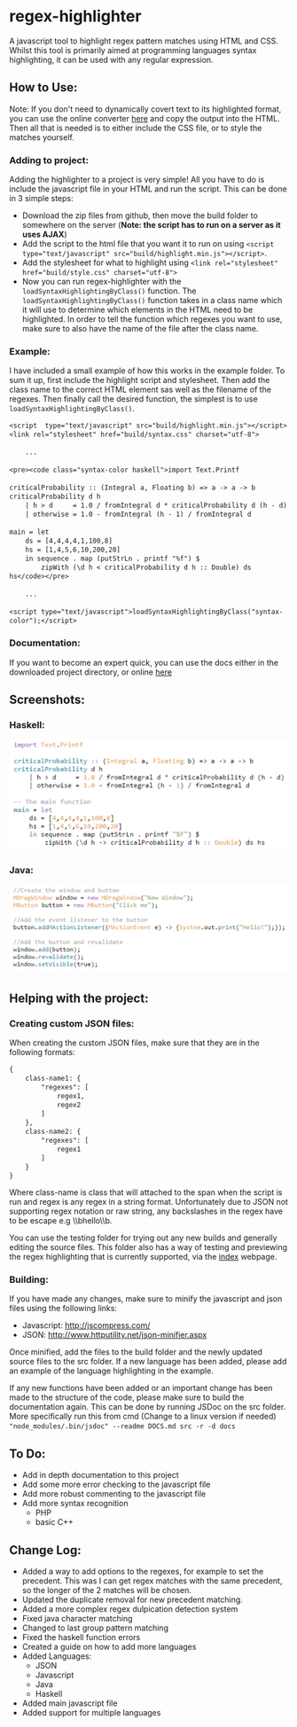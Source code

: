 # regex-highlighter
A javascript tool to highlight regex pattern matches using HTML and CSS. Whilst this tool is primarily aimed at programming languages syntax highlighting, it can be used with any regular expression.

## How to Use:
Note: If you don't need to dynamically covert text to its highlighted format, you can use the online converter [here](http://markhillman.info/#regex-highlighter) and copy the output into the HTML. Then all that is needed is to either include the CSS file, or to style the matches yourself.

### Adding to project:
Adding the highlighter to a project is very simple! All you have to do is include the javascript file in your HTML and run the script. This can be done in 3 simple steps:
- Download the zip files from github, then move the build folder to somewhere on the server (**Note: the script has to run on a server as it uses AJAX**)
- Add the script to the html file that you want it to run on using `<script  type="text/javascript" src="build/highlight.min.js"></script>`.
- Add the stylesheet for what to highlight using `<link rel="stylesheet" href="build/style.css" charset="utf-8">`
- Now you can run regex-highlighter with the `loadSyntaxHighlightingByClass()` function. The `loadSyntaxHighlightingByClass()` function takes in a class name which it will use to determine which elements in the HTML need to be highlighted. In order to tell the function which regexes you want to use, make sure to also have the name of the file  after the class name.

### Example:
I have included a small example of how this works in the example folder. To sum it up, first include the highlight script and stylesheet. Then add the class name to the correct HTML element sas well as the filename of the regexes. Then finally call the desired function, the simplest is to use `loadSyntaxHighlightingByClass()`.
```
<script  type="text/javascript" src="build/highlight.min.js"></script>
<link rel="stylesheet" href="build/syntax.css" charset="utf-8">

    ...    

<pre><code class="syntax-color haskell">import Text.Printf

criticalProbability :: (Integral a, Floating b) => a -> a -> b
criticalProbability d h
    | h > d     = 1.0 / fromIntegral d * criticalProbability d (h - d)
    | otherwise = 1.0 - fromIntegral (h - 1) / fromIntegral d

main = let
    ds = [4,4,4,4,1,100,8]
    hs = [1,4,5,6,10,200,20]
    in sequence . map (putStrLn . printf "%f") $
        zipWith (\d h < criticalProbability d h :: Double) ds hs</code></pre>

    ...

<script type="text/javascript">loadSyntaxHighlightingByClass("syntax-color");</script>
```

### Documentation:
If you want to become an expert quick, you can use the docs either in the downloaded project directory, or online [here](http://localhost/projects/regex-highlighter/docs)

## Screenshots:
### Haskell:
![Haskell Syntax](screenshots/haskell.PNG)

### Java:
![Java Syntax](screenshots/java.PNG)

## Helping with the project:
### Creating custom JSON files:
When creating the custom JSON files, make sure that they are in the following formats:
```
{
    class-name1: {
        "regexes": [
            regex1,
            regex2
        ]
    },
    class-name2: {
        "regexes": [
            regex1
        ]
    }
}
```
Where class-name is class that will attached to the span when the script is run and regex is any regex in a string format. Unfortunately due to JSON not supporting regex notation or raw string, any backslashes in the regex have to be escape e.g \\\\bhello\\\\b.

You can use the testing folder for trying out any new builds and generally editing the source files. This folder also has a way of testing and previewing the regex highlighting that is currently supported, via the [index](testing/index.html) webpage.

### Building:
If you have made any changes, make sure to minify the javascript and json files using the following links:
- Javascript: http://jscompress.com/
- JSON: http://www.httputility.net/json-minifier.aspx

Once minified, add the files to the build folder and the newly updated source files to the src folder. If a new language has been added, please add an example of the language highlighting in the example.

If any new functions have been added or an important change has been made to the structure of the code, please make sure to build the documentation again. This can be done by running JSDoc on the src folder. More specifically run this from cmd (Change to a linux version if needed) `"node_modules/.bin/jsdoc" --readme DOCS.md src -r -d docs`

## To Do:
- Add in depth documentation to this project
- Add some more error checking to the javascript file
- Add more robust commenting to the javascript file
- Add more syntax recognition
    - PHP
    - basic C++

## Change Log:
- Added a way to add options to the regexes, for example to set the precedent. This was I can get regex matches with the same precedent, so the longer of the 2 matches will be chosen.
- Updated the duplicate removal for new precedent matching.
- Added a more complex regex dulpication detection system
- Fixed java character matching
- Changed to last group pattern matching
- Fixed the haskell function errors
- Created a guide on how to add more languages
- Added Languages:
    - JSON
    - Javascript
    - Java
    - Haskell
- Added main javascript file
- Added support for multiple languages
